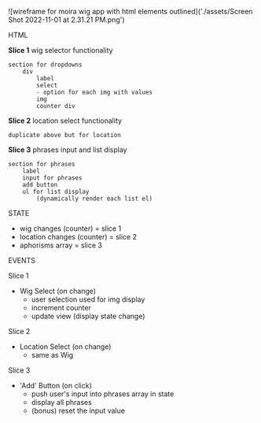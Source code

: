![wireframe for moira wig app with html elements outlined]('./assets/Screen Shot 2022-11-01 at 2.31.21 PM.png')

HTML

**Slice 1** wig selector functionality

    section for dropdowns
        div
            label
            select
            - option for each img with values
            img
            counter div

**Slice 2** location select functionality

    duplicate above but for location

**Slice 3** phrases input and list display

    section for phrases
        label
        input for phrases
        add button
        ul for list display
            (dynamically render each list el)

STATE

-   wig changes (counter) = slice 1
-   location changes (counter) = slice 2
-   aphorisms array = slice 3

EVENTS

Slice 1

-   Wig Select (on change)
    -   user selection used for img display
    -   increment counter
    -   update view (display state change)

Slice 2

-   Location Select (on change)
    -   same as Wig

Slice 3

-   'Add' Button (on click)
    -   push user's input into phrases array in state
    -   display all phrases
    -   (bonus) reset the input value
